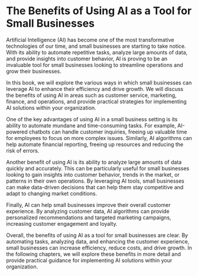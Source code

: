 The Benefits of Using AI as a Tool for Small Businesses
================================================================================

Artificial Intelligence (AI) has become one of the most transformative technologies of our time, and small businesses are starting to take notice. With its ability to automate repetitive tasks, analyze large amounts of data, and provide insights into customer behavior, AI is proving to be an invaluable tool for small businesses looking to streamline operations and grow their businesses.

In this book, we will explore the various ways in which small businesses can leverage AI to enhance their efficiency and drive growth. We will discuss the benefits of using AI in areas such as customer service, marketing, finance, and operations, and provide practical strategies for implementing AI solutions within your organization.

One of the key advantages of using AI in a small business setting is its ability to automate mundane and time-consuming tasks. For example, AI-powered chatbots can handle customer inquiries, freeing up valuable time for employees to focus on more complex issues. Similarly, AI algorithms can help automate financial reporting, freeing up resources and reducing the risk of errors.

Another benefit of using AI is its ability to analyze large amounts of data quickly and accurately. This can be particularly useful for small businesses looking to gain insights into customer behavior, trends in the market, or patterns in their own operations. By leveraging AI tools, small businesses can make data-driven decisions that can help them stay competitive and adapt to changing market conditions.

Finally, AI can help small businesses improve their overall customer experience. By analyzing customer data, AI algorithms can provide personalized recommendations and targeted marketing campaigns, increasing customer engagement and loyalty.

Overall, the benefits of using AI as a tool for small businesses are clear. By automating tasks, analyzing data, and enhancing the customer experience, small businesses can increase efficiency, reduce costs, and drive growth. In the following chapters, we will explore these benefits in more detail and provide practical guidance for implementing AI solutions within your organization.
